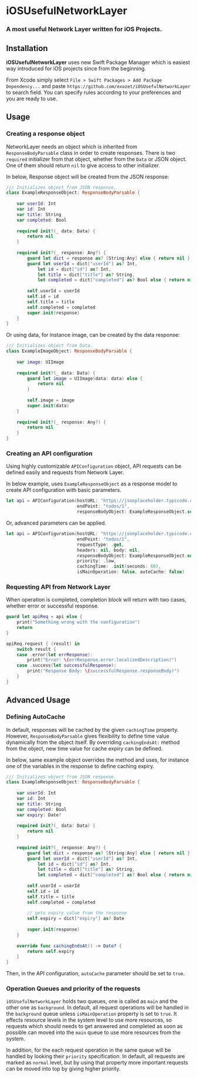 # iOSUsefulNetworkLayer

### A most useful Network Layer written for iOS Projects.

## Installation

**iOSUsefulNetworkLayer** uses new Swift Package Manager which is easiest way introduced for iOS projects since from the beginning. 

From Xcode simply select `File > Swift Packages > Add Package Dependency...` and paste `https://github.com/exozet/iOSUsefulNetworkLayer` to search field. You can specify rules according to your preferences and you are ready to use. 


## Usage

### Creating a response object

NetworkLayer needs an object which is inherited from `ResponseBodyParsable` class in order to create responses. There is two `required` initializer from that object, whether from the `Data` or JSON object. One of them should return `nil` to give access to other initializer. 

In below, Response object will be created from the JSON response:

```swift
/// Initializes object from JSON response.
class ExampleResponseObject: ResponseBodyParsable {
    
    var userId: Int
    var id: Int
    var title: String
    var completed: Bool
    
    required init?(_ data: Data) {
        return nil
    }
    
    required init?(_ response: Any?) {
        guard let dict = response as? [String:Any] else { return nil }
        guard let userId = dict["userId"] as? Int,
            let id = dict["id"] as? Int,
            let title = dict["title"] as? String,
            let completed = dict["completed"] as? Bool else { return nil }
        
        self.userId = userId
        self.id = id
        self.title = title
        self.completed = completed
        super.init(response)
    }
}
```


Or using data, for instance image, can be created by the data response:

```swift
/// Initializes object from Data.
class ExampleImageObject: ResponseBodyParsable {
    
    var image: UIImage
    
    required init?(_ data: Data) {
        guard let image = UIImage(data: data) else {
            return nil
        }
        
        self.image = image
        super.init(data)
    }
    
    required init?(_ response: Any?) {
        return nil
    }
}
```

### Creating an API configuration

Using highly customizable `APIConfiguration` object, API requests can be defined easily and requests from Network Layer.

In below example, uses `ExampleResponseObject` as a response model to create API configuration with basic parameters. 

```swift
let api = APIConfiguration(hostURL: "https://jsonplaceholder.typicode.com",
                           endPoint: "todos/1",
                           responseBodyObject: ExampleResponseObject.self)

```

Or, advanced parameters can be applied.

```swift
let api = APIConfiguration(hostURL: "https://jsonplaceholder.typicode.com",
                           endPoint: "todos/1",
                           requestType: .get,
                           headers: nil, body: nil,
                           responseBodyObject: ExampleResponseObject.self,
                           priority: .low,
                           cachingTime: .init(seconds: 60),
                           isMainOperation: false, autoCache: false)

```

### Requesting API from Network Layer

When operation is completed, completion block will return with two cases, whether error or successful response.

```swift
guard let apiReq = api else {
    print("Something wrong with the configuration")
    return
}

apiReq.request { (result) in
    switch result {
    case .error(let errResponse):
        print("Error: \(errResponse.error.localizedDescription)")
    case .success(let successfulResponse):
        print("Response Body: \(successfulResponse.responseBody)")
    }
}
```

## Advanced Usage

### Defining AutoCache
In default, responses will be cached by the given `cachingTime` property. However, `ResponseBodyParsable` gives flexibility to define time value dynamically from the object itself. By overriding `cachingEndsAt:` method from the object, new time value for cache expiry can be defined.

In below, same example object overrides the method and uses, for instance one of the variables in the response to define caching expiry. 

```swift
/// Initializes object from JSON response.
class ExampleResponseObject: ResponseBodyParsable {
    
    var userId: Int
    var id: Int
    var title: String
    var completed: Bool
    var expiry: Date?
    
    required init?(_ data: Data) {
        return nil
    }
    
    required init?(_ response: Any?) {
        guard let dict = response as? [String:Any] else { return nil }
        guard let userId = dict["userId"] as? Int,
            let id = dict["id"] as? Int,
            let title = dict["title"] as? String,
            let completed = dict["completed"] as? Bool else { return nil }
        
        self.userId = userId
        self.id = id
        self.title = title
        self.completed = completed
        
        // gets expiry value from the response
        self.expiry = dict["expiry"] as? Date
        
        super.init(response)
    }
    
    override func cachingEndsAt() -> Date? {
        return self.expiry
    }
}
```
Then, in the API configuration, `autoCache` parameter should be set to `true`.
 
### Operation Queues and priority of the requests
`iOSUsefulNetworkLayer` holds two queues, one is called as `main` and the other one as `background`. In default, all request operations will be handled in the `background` queue unless `isMainOperation` property is set to `true`. It effects resource levels in the system level to use more resources, so requests which should needs to get answered and completed as soon as possible can moved into the `main` queue to use more resources from the system. 

In addition, for the each request operation in the same queue will be handled by looking their `priority` specification. In default, all requests are marked as `normal` level, but by using that property more important requests can be moved into top by giving higher priority. 